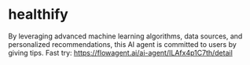 # healthify
 By leveraging advanced machine learning algorithms, data sources, and personalized recommendations, this AI agent is committed to users by giving tips.
Fast try: https://flowagent.ai/ai-agent/ILAfx4p1C7th/detail
